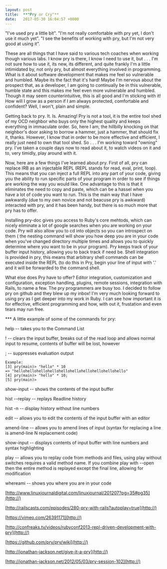 ```yaml
---
layout: post
title:  **"Pry or Cry"**
date:   2017-05-30 16:04:57 +0000
---
```




"I've used pry a little bit".  "I'm not really comfortable with pry yet, I don't use it much yet".  "I see the benefits of working with pry, but I'm not very good at using it".

These are all things that I have said to various tech coaches when working though various labs.  I know pry is there, I know I need to use it, but . . . I'm not sure how to use it, its new, its different, and quite frankly I'm a little intimidated by, not only pry, but  almost everything involved in programming.  What is it about  software development that makes me feel so vulnerable and humbled.  Maybe its the fact that it's hard!  Maybe I'm nervous about the prospect that, as a developer, I am going to continually be in this vulnerable, humble state and this makes me feel even more vulnerable and humbled.  Though it may seem counterintuitive, this is all good and I'm sticking with it!  How will I grow as a person if I am always protected, comfortable and confident?  Well, I won't, plain and simple.

Getting back to pry. It. Is. Amazing! Pry is not a tool, it is  the entire tool shed of my OCD neighbor who buys only the highest quality and keeps everything in immaculate order. So, here I am,  the hillbilly knocking on that neighbor's door asking to borrow a hammer, just a hammer, that should fix it, thanks.  However, I know that in order to be more effective and efficient,  I really just need to own that tool shed.  So . .  . I'm working toward "owning" pry.  I've taken a couple days now to read about it, to watch videos on it and to, very timidly, play around with it.

Now, here are a few things I've learned about pry.  First of all, pry can replace IRB as an injectable REPL (REPL stands for read, eval, print, loop).  This means that you can inject a full REPL into any part of your code, giving you the ability to run specific parts of your program in order to see if things are working the way you would like.  One advantage  to this is that it eliminates the need to copy and paste, which can be a hassel when you have a lot of code you want to run. This is the main way that I have awkwardly (due to my own novice and not beacuse pry is awkward) interacted with pry, and it has been handy, but there is so much more that pry has to offer.

Installing pry-doc gives you access to Ruby's core mehtods, which can nicely eliminate a lot of google searches when you are working on your code.  Pry will also allow you to cd into objects so you can introspect on them ( the nesting command will show you how deep you are in your code when you've changed directory multiple times  and allows you to quickly determine where you want to be in your program).  Pry keeps track of your buffer input history, allowing you to back track if need be.  Shell integration is provided in pry, this means that arbitrary shell commands can be executed inside the REPL (to do this in Pry, begin your line of input with '.' and it will be forwarded to the command shell.

What else does Pry have to offer?  Editor integration, customization and configuration, exception handling, plugins, remote sessions, integration with Rails, to name a few.  The pry programmers are busy too.  I decided to follow pry on github and they blew up my inbox!  I'm very much looking forward to using pry as I get deeper into my work in Ruby.  I can see how important it is for effective, efficient programming and how, with out it, frustation and even tears may run free.

*** A little example of some of the commands for pry:

help   -- takes you to the Command List

!        -- clears the input buffer,  breaks out of the read loop and allows normal input to resume, contents of buffer will be lost, however

;        -- suppresses evaluation output

```
Example:
[3] pry(main)> "hello" * 10
=> "hellohellohellohellohellohellohellohellohellohello"
[4] pry(main)> "hello" * 10;
[5] pry(main)>
```

show-input   -- shows the contents of the input buffer

hist --replay  -- replays Readline history

hist -n          -- display history without line numbers

edit             -- allows you to edit the contents of the input buffer with an editor

amend-line   -- allows you to amend lines of input (syntax for replacing a line is amend-line N replacement code)

show-input   -- displays contents of input buffer with line numbers and syntax highlighting

play            -- allows you to replay code from methods and files, using play without switches requires a valid method name.  If you combine play with --open then the entire method is replayed except the final line, allowing for modification

whereami    --  shows you where you are in your code

[http://www.linuxjournaldigital.com/linuxjournal/201207?pg=35#pg35](http://)

[http://railscasts.com/episodes/280-pry-with-rails?autoplay=true](http://)

[https://vimeo.com/26391171](http://)

[http://confreaks.tv/videos/rubyconf2013-repl-driven-development-with-pry](http://)

[https://github.com/pry/pry/wiki](http://)

[http://jonathan-jackson.net/give-it-a-pry](http://)

[http://jonathan-jackson.net/2012/05/03/pry-session-102](http://)

